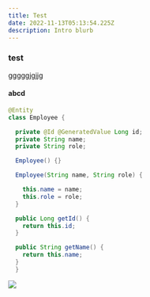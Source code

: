 ```yaml
---
title: Test
date: 2022-11-13T05:13:54.225Z
description: Intro blurb
---
```

### test

gggggjgjjg

#### abcd

```java
@Entity
class Employee {

  private @Id @GeneratedValue Long id;
  private String name;
  private String role;

  Employee() {}

  Employee(String name, String role) {

    this.name = name;
    this.role = role;
  }

  public Long getId() {
    return this.id;
  }

  public String getName() {
    return this.name;
  }
  }
```

![](img/cb88-java-logo-001.jpg)